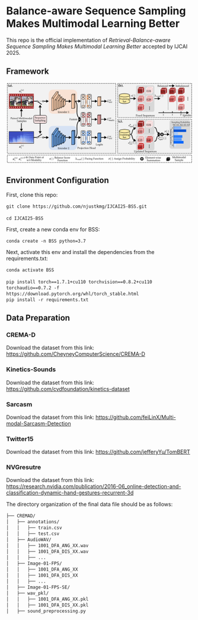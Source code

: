 # Balance-aware Sequence Sampling Makes Multimodal Learning Better
This repo is the official implementation of _Retrieval-Balance-aware Sequence Sampling Makes Multimodal Learning Better_ accepted by IJCAI 2025. 

## Framework
<img width="1232" alt="image" src="Figure/framework.png" />

## Environment Configuration
First, clone this repo:
```shell
git clone https://github.com/njustkmg/IJCAI25-BSS.git

cd IJCAI25-BSS
```
First, create a new conda env for BSS:
```shell
conda create -n BSS python=3.7
```
Next, activate this env and install the dependencies from the requirements.txt:
```shell
conda activate BSS

pip install torch==1.7.1+cu110 torchvision==0.8.2+cu110 torchaudio==0.7.2 -f https://download.pytorch.org/whl/torch_stable.html
pip install -r requirements.txt
```

## Data Preparation
### CREMA-D
Download the dataset from this link: https://github.com/CheyneyComputerScience/CREMA-D
### Kinetics-Sounds
Download the dataset from this link: https://github.com/cvdfoundation/kinetics-dataset
### Sarcasm
Download the dataset from this link: https://github.com/feiLinX/Multi-modal-Sarcasm-Detection
### Twitter15
Download the dataset from this link: https://github.com/jefferyYu/TomBERT
### NVGresutre
Download the dataset from this link: https://research.nvidia.com/publication/2016-06_online-detection-and-classification-dynamic-hand-gestures-recurrent-3d

The directory organization of the final data file should be as follows:
```
├── CREMAD/
│   ├── annotations/
│	│	├── train.csv
│	│	├── test.csv
│   ├── AudioWAV/
│	│	├── 1001_DFA_ANG_XX.wav
│	│	├── 1001_DFA_DIS_XX.wav
│	│	├── ...
│   ├── Image-01-FPS/
│	│	├── 1001_DFA_ANG_XX
│	│	├── 1001_DFA_DIS_XX
│	│	├── ...
│   ├── Image-01-FPS-SE/
│   ├── wav_pkl/
│	│	├── 1001_DFA_ANG_XX.pkl
│	│	├── 1001_DFA_DIS_XX.pkl
│   ├── sound_preprocessing.py
```
